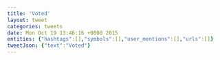 ```yaml
---
title: 'Voted'
layout: tweet
categories: tweets
date: Mon Oct 19 13:46:16 +0000 2015
entities: {"hashtags":[],"symbols":[],"user_mentions":[],"urls":[]}
tweetJson: {"text":"Voted"}
---
```


